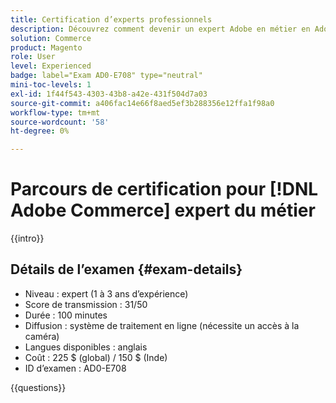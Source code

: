 ```yaml
---
title: Certification d’experts professionnels
description: Découvrez comment devenir un expert Adobe en métier en Adobe [!DNL Commerce].
solution: Commerce
product: Magento
role: User
level: Experienced
badge: label="Exam AD0-E708" type="neutral"
mini-toc-levels: 1
exl-id: 1f44f543-4303-43b8-a42e-431f504d7a03
source-git-commit: a406fac14e66f8aed5ef3b288356e12ffa1f98a0
workflow-type: tm+mt
source-wordcount: '58'
ht-degree: 0%

---
```


# Parcours de certification pour [!DNL Adobe Commerce] expert du métier

{{intro}}

## Détails de l’examen {#exam-details}

* Niveau : expert (1 à 3 ans d’expérience)
* Score de transmission : 31/50
* Durée : 100 minutes
* Diffusion : système de traitement en ligne (nécessite un accès à la caméra)
* Langues disponibles : anglais
* Coût : 225 $ (global) / 150 $ (Inde)
* ID d’examen : AD0-E708

{{questions}}
